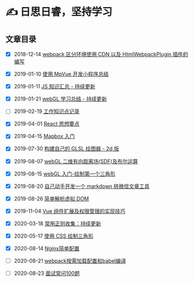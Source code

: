 # ✍️ 日思日睿，坚持学习

## 文章目录

- [x] 2018-12-14 [webpack 区分环境使用 CDN 以及 HtmlWebpackPlugin 插件的编写](https://github.com/zhouzhili/blog/issues/2)

- [x] 2019-01-10 [使用 MpVue 开发小程序总结](https://github.com/zhouzhili/blog/issues/3)

- [x] 2019-01-11 [JS 知识汇总 - 持续更新](https://github.com/zhouzhili/blog/issues/4)

- [x] 2019-01-21 [webGL 学习总结 - 持续更新](https://github.com/zhouzhili/blog/issues/5)

- [ ] 2019-02-19 [工作知识点记录](https://github.com/zhouzhili/blog/issues/6)

- [x] 2019-04-01 [React 思想要点](https://github.com/zhouzhili/blog/issues/7)

- [x] 2019-04-15 [Mapbox 入门](https://github.com/zhouzhili/blog/issues/8)

- [x] 2019-07-30 [构建自己的 GLSL 绘图器 - 2d 版](https://github.com/zhouzhili/blog/issues/10)

- [x] 2019-08-07 [webGL 二维有向距离场(SDF)及布尔运算](https://github.com/zhouzhili/blog/issues/11)

- [x] 2019-08-15 [webGL 入门-绘制第一个三角形](https://github.com/zhouzhili/blog/issues/12)

- [x] 2019-08-20 [自己动手开发一个 markdown 转微信文章工具](https://github.com/zhouzhili/blog/issues/13)

- [x] 2019-08-26 [简单解析虚拟 DOM](https://github.com/zhouzhili/blog/issues/14)

- [x] 2019-11-04 [Vue 组件扩展及权限管理的实现技巧](https://github.com/zhouzhili/blog/issues/15)

- [x] 2020-03-18 [常用正则收集：持续更新](https://github.com/zhouzhili/blog/issues/16)

- [x] 2020-05-17 [使用 CSS 绘制三角形](https://github.com/zhouzhili/blog/issues/17)

- [x] 2020-08-14 [Nginx简单配置](https://github.com/zhouzhili/blog/issues/18)

- [ ] 2020-08-21 [webpack按需加载配置和babel编译]()

- [ ] 2020-08-23 [面试常问100题]()
